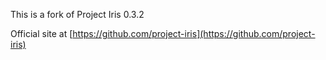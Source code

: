 This is a fork of Project Iris 0.3.2

Official site at [https://github.com/project-iris](https://github.com/project-iris)
